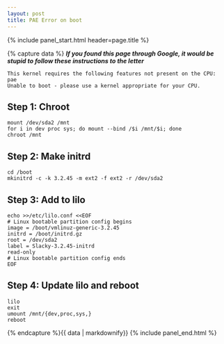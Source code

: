 ```yaml
---
layout: post
title: PAE Error on boot
---
```


{% include panel_start.html header=page.title %}

{% capture data %}
***If you found this page through Google, it would be stupid to follow these instructions to the letter***

    This kernel requires the following features not present on the CPU:
    pae
    Unable to boot - please use a kernel appropriate for your CPU.

## Step 1: Chroot
    mount /dev/sda2 /mnt
    for i in dev proc sys; do mount --bind /$i /mnt/$i; done
    chroot /mnt

## Step 2: Make initrd
    cd /boot
    mkinitrd -c -k 3.2.45 -m ext2 -f ext2 -r /dev/sda2

## Step 3: Add to lilo
    echo >>/etc/lilo.conf <<EOF
    # Linux bootable partition config begins
    image = /boot/vmlinuz-generic-3.2.45
    initrd = /boot/initrd.gz
    root = /dev/sda2
    label = Slacky-3.2.45-initrd
    read-only
    # Linux bootable partition config ends
    EOF

## Step 4: Update lilo and reboot
    lilo
    exit
    umount /mnt/{dev,proc,sys,}
    reboot

{% endcapture %}{{ data | markdownify}}
{% include panel_end.html %}
